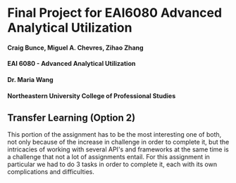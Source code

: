 # Final Project for EAI6080 Advanced Analytical Utilization
#### Craig Bunce, Miguel A. Chevres, Zihao Zhang 
#### EAI 6080 - Advanced Analytical Utilization
#### Dr. Maria Wang
#### Northeastern University College of Professional Studies

## Transfer Learning (Option 2)

This portion of the assignment has to be the most interesting one of both, not only because of the increase 
in challenge in order to complete it, but the intricacies of working with several API's and frameworks at the same time
is a challenge that not a lot of assignments entail.  For this assignment in particular we had to do 3 tasks in order to 
complete it, each with its own complications and difficulties.  

